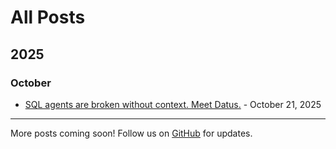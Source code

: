 # All Posts

## 2025

### October

- [SQL agents are broken without context. Meet Datus.](/posts/meet_datus) - October 21, 2025

---

More posts coming soon! Follow us on [GitHub](https://github.com/Datus-ai/Datus-agent) for updates.
